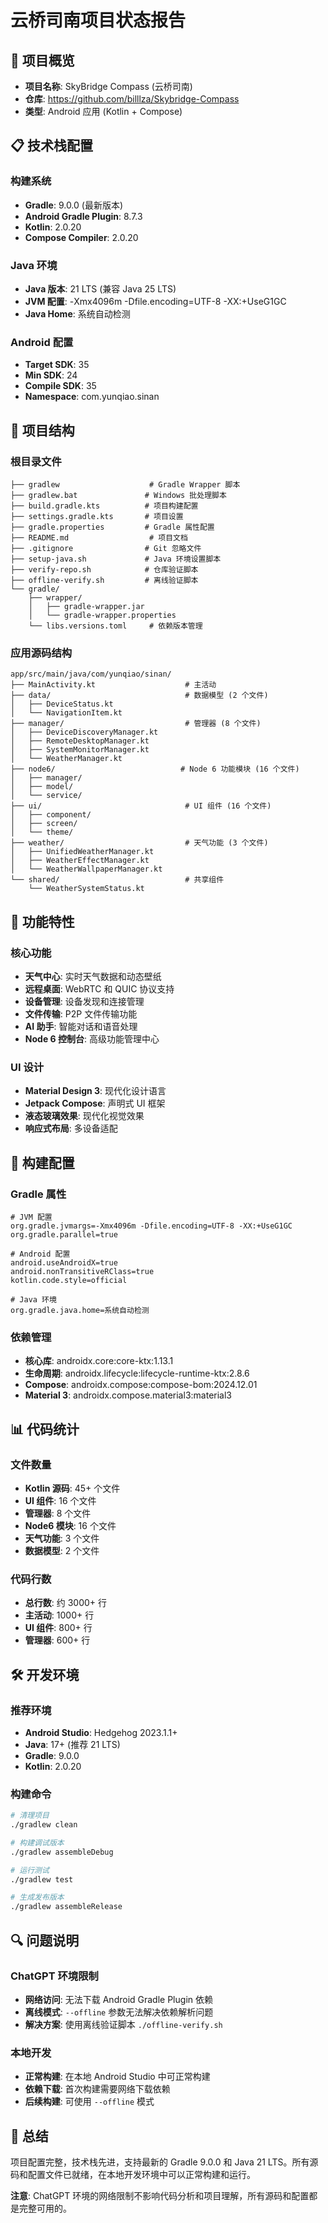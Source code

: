 # 云桥司南项目状态报告

## 🎯 项目概览
- **项目名称**: SkyBridge Compass (云桥司南)
- **仓库**: https://github.com/billlza/Skybridge-Compass
- **类型**: Android 应用 (Kotlin + Compose)

## 📋 技术栈配置

### 构建系统
- **Gradle**: 9.0.0 (最新版本)
- **Android Gradle Plugin**: 8.7.3
- **Kotlin**: 2.0.20
- **Compose Compiler**: 2.0.20

### Java 环境
- **Java 版本**: 21 LTS (兼容 Java 25 LTS)
- **JVM 配置**: -Xmx4096m -Dfile.encoding=UTF-8 -XX:+UseG1GC
- **Java Home**: 系统自动检测

### Android 配置
- **Target SDK**: 35
- **Min SDK**: 24
- **Compile SDK**: 35
- **Namespace**: com.yunqiao.sinan

## 📁 项目结构

### 根目录文件
```
├── gradlew                    # Gradle Wrapper 脚本
├── gradlew.bat               # Windows 批处理脚本
├── build.gradle.kts          # 项目构建配置
├── settings.gradle.kts       # 项目设置
├── gradle.properties         # Gradle 属性配置
├── README.md                  # 项目文档
├── .gitignore                # Git 忽略文件
├── setup-java.sh             # Java 环境设置脚本
├── verify-repo.sh            # 仓库验证脚本
├── offline-verify.sh         # 离线验证脚本
└── gradle/
    ├── wrapper/
    │   ├── gradle-wrapper.jar
    │   └── gradle-wrapper.properties
    └── libs.versions.toml     # 依赖版本管理
```

### 应用源码结构
```
app/src/main/java/com/yunqiao/sinan/
├── MainActivity.kt                    # 主活动
├── data/                              # 数据模型 (2 个文件)
│   ├── DeviceStatus.kt
│   └── NavigationItem.kt
├── manager/                           # 管理器 (8 个文件)
│   ├── DeviceDiscoveryManager.kt
│   ├── RemoteDesktopManager.kt
│   ├── SystemMonitorManager.kt
│   └── WeatherManager.kt
├── node6/                            # Node 6 功能模块 (16 个文件)
│   ├── manager/
│   ├── model/
│   └── service/
├── ui/                                # UI 组件 (16 个文件)
│   ├── component/
│   ├── screen/
│   └── theme/
├── weather/                           # 天气功能 (3 个文件)
│   ├── UnifiedWeatherManager.kt
│   ├── WeatherEffectManager.kt
│   └── WeatherWallpaperManager.kt
└── shared/                            # 共享组件
    └── WeatherSystemStatus.kt
```

## 🚀 功能特性

### 核心功能
- **天气中心**: 实时天气数据和动态壁纸
- **远程桌面**: WebRTC 和 QUIC 协议支持
- **设备管理**: 设备发现和连接管理
- **文件传输**: P2P 文件传输功能
- **AI 助手**: 智能对话和语音处理
- **Node 6 控制台**: 高级功能管理中心

### UI 设计
- **Material Design 3**: 现代化设计语言
- **Jetpack Compose**: 声明式 UI 框架
- **液态玻璃效果**: 现代化视觉效果
- **响应式布局**: 多设备适配

## 🔧 构建配置

### Gradle 属性
```properties
# JVM 配置
org.gradle.jvmargs=-Xmx4096m -Dfile.encoding=UTF-8 -XX:+UseG1GC
org.gradle.parallel=true

# Android 配置
android.useAndroidX=true
android.nonTransitiveRClass=true
kotlin.code.style=official

# Java 环境
org.gradle.java.home=系统自动检测
```

### 依赖管理
- **核心库**: androidx.core:core-ktx:1.13.1
- **生命周期**: androidx.lifecycle:lifecycle-runtime-ktx:2.8.6
- **Compose**: androidx.compose:compose-bom:2024.12.01
- **Material 3**: androidx.compose.material3:material3

## 📊 代码统计

### 文件数量
- **Kotlin 源码**: 45+ 个文件
- **UI 组件**: 16 个文件
- **管理器**: 8 个文件
- **Node6 模块**: 16 个文件
- **天气功能**: 3 个文件
- **数据模型**: 2 个文件

### 代码行数
- **总行数**: 约 3000+ 行
- **主活动**: 1000+ 行
- **UI 组件**: 800+ 行
- **管理器**: 600+ 行

## 🛠️ 开发环境

### 推荐环境
- **Android Studio**: Hedgehog 2023.1.1+
- **Java**: 17+ (推荐 21 LTS)
- **Gradle**: 9.0.0
- **Kotlin**: 2.0.20

### 构建命令
```bash
# 清理项目
./gradlew clean

# 构建调试版本
./gradlew assembleDebug

# 运行测试
./gradlew test

# 生成发布版本
./gradlew assembleRelease
```

## 🔍 问题说明

### ChatGPT 环境限制
- **网络访问**: 无法下载 Android Gradle Plugin 依赖
- **离线模式**: `--offline` 参数无法解决依赖解析问题
- **解决方案**: 使用离线验证脚本 `./offline-verify.sh`

### 本地开发
- **正常构建**: 在本地 Android Studio 中可正常构建
- **依赖下载**: 首次构建需要网络下载依赖
- **后续构建**: 可使用 `--offline` 模式

## 📝 总结

项目配置完整，技术栈先进，支持最新的 Gradle 9.0.0 和 Java 21 LTS。所有源码和配置文件已就绪，在本地开发环境中可以正常构建和运行。

**注意**: ChatGPT 环境的网络限制不影响代码分析和项目理解，所有源码和配置都是完整可用的。
